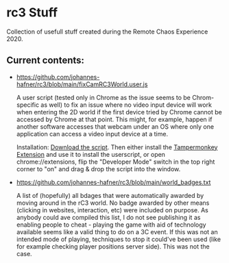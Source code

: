 # rc3 Stuff
Collection of usefull stuff created during the Remote Chaos Experience 2020.

## Current contents:
* https://github.com/johannes-hafner/rc3/blob/main/fixCamRC3World.user.js 

  A user script (tested only in Chrome as the issue seems to be Chrom-specific as well) to fix an issue where no video input device will work when entering the 2D world if the first device tried by Chrome cannot be accessed by Chrome at that point. This might, for example, happen if another software accesses that webcam under an OS where only one application can access a video input device at a time.
  
  Installation:  [Download the script](https://github.com/johannes-hafner/rc3/raw/main/fixCamRC3World.user.js). Then either install the [Tampermonkey Extension](https://chrome.google.com/webstore/detail/tampermonkey/dhdgffkkebhmkfjojejmpbldmpobfkfo) and use it to install the userscript, or open chrome://extensions, flip the "Developer Mode" switch in the top right corner to "on" and drag & drop the script into the window.

* https://github.com/johannes-hafner/rc3/blob/main/world_badges.txt

  A list of (hopefully) all bdages that were automatically awarded by moving around in the rC3 world. No badge awarded by other means (clicking in websites, interaction, etc) were included on purpose. As anybody could ave compiled this list, I do not see publishing it as enabling people to cheat - playing the game with aid of technology available seems like a valid thing to do on a 3C event. If this was not an intended mode of playing, techniques to stop it could've been used (like for example checking player positions server side). This was not the case.
